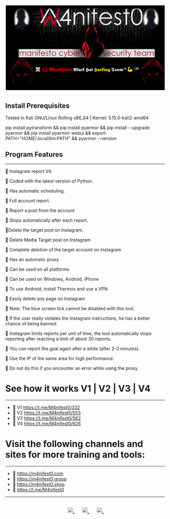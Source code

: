 # ![Locations](https://github.com/M4nifest0/M4nifest0_WhatsApp/blob/master/s.png)

## Install Prerequisites

Tested in Kali GNU/Linux Rolling x86_64 | Kernel: 5.15.0-kali2-amd64

pip install pytransform && pip install pyarmor && pip install --upgrade pyarmor && pip install pyarmor-webui && export PATH="$HOME/.local/bin:$PATH" && pyarmor --version
## Program Features

----------------------
📌 Instagram report V4.

📌 Coded with the latest version of Python.

📌 Has automatic scheduling.

📌 Full account report.

📌 Report a post from the account

📌 Stops automatically after each report.

📌Delete the target post on Instagram.

📌 Delete Media Target post on Instagram

📌 Complete deletion of the target account on Instagram

📌 Has an automatic proxy

📌 Can be used on all platforms

📌 Can be used on Windows, Android, iPhone

📌 To use Android, install Thermox and use a VPN

📌 Easily delete any page on Instagram

📌 Note: The blue screen tick cannot be disabled with this tool.

📌 If the user really violates the Instagram instructions, he has a better chance of being banned.

📌 Instagram limits reports per unit of time, the tool automatically stops reporting after reaching a limit of about 30 reports.

📌 You can report the goal again after a while (after 2-3 minutes).

📌 Use the IP of the same area for high performance.

📌 Do not do this if you encounter an error while using the proxy.

# See how it works V1 | V2 | V3 | V4
----------------------
- 🤡 V1 https://t.me/M4nifest0/332
- 🤡 V2 https://t.me/M4nifest0/553
- 🤡 V3 https://t.me/M4nifest0/562
- 🤡 V4 https://t.me/M4nifest0/626

# Visit the following channels and sites for more training and tools:
----------------------
- 🔞 https://m4nifest0.com
- 🔞 https://m4nifest0.group
- 🔞 https://m4nifest0.shop
- 🔞 https://t.me/M4nifest0

----------------------

<h2>
<p align="center">	
</a>&nbsp;&nbsp;&nbsp;&nbsp;
	<a href="https://t.me/M4nifest0">
		<img src="https://img.shields.io/badge/Telegram-%23000000.svg?&style=for-the-badge&logo=Telegram&logoColor=white" />
	</a>&nbsp;&nbsp;&nbsp;&nbsp;
	<a href="https://twitter.com/_M4nifest0_">
		<img src="https://img.shields.io/badge/twitter-%231DA1F2.svg?&style=for-the-badge&logo=twitter&logoColor=white" />
	</a>&nbsp;&nbsp;&nbsp;&nbsp;
	<a href="https://m4nifest0.com">
		<img src="https://img.shields.io/badge/WebSite-%234A154B.svg?&style=for-the-badge&logo=slack&logoColor=white" />
	</a>&nbsp;&nbsp;&nbsp;&nbsp;
</p>
